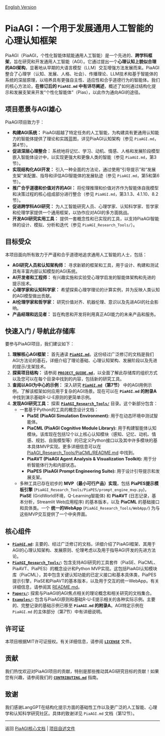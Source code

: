 [English Version](./README.md)
<!-- PiaAGI AGI 研究框架文档 -->
# PiaAGI：一个用于发展通用人工智能的心理认知框架

PiaAGI（PiaAGI，个性化智能体赋能通用人工智能）是一个先进的、**跨学科框架**，旨在研究和开发通用人工智能（AGI）。它通过提出一个**心理认知上貌似合理的AGI架构**，显著地从早期的大语言模型（LLM）交互增强方法发展而来。PiaAGI整合了心理学（认知、发展、人格、社会）、传播理论、LLM技术和基于智能体的系统的深层原理，以培养具有更强自主性、适应性和合乎道德行为的智能体。我们的核心方法论，**在修订后的 `PiaAGI.md` 中有详尽阐述**，概述了如何通过结构化提示和发展支架来开发“个性化智能体”（Pias），以此作为通向AGI的途径。

## 项目愿景与AGI雄心

PiaAGI项目致力于：

*   **构建AGI系统：** PiaAGI超越了特定任务的人工智能，为构建具有更通用认知能力的智能体提供了理论和实践蓝图，详见PiaAGI认知架构（参见 `PiaAGI.md`，第4节）。
*   **促进深层心理整合：** 系统地将记忆、学习、动机、情感、人格和发展阶段模型嵌入智能体设计中，以实现更强大和更像人类的智能（参见 `PiaAGI.md`，第3节）。
*   **实现结构化AGI开发：** 引入一种全面的方法论，通过使用“引导提示”和“发展支架”来配置、指导和评估AGI智能体的发展轨迹（参见 `PiaAGI.md`，第5和第6节）。
*   **推广合乎道德和价值对齐的AGI：** 将伦理推理和价值对齐作为智能体自我模型和决策过程的核心组成部分进行整合（参见 `PiaAGI.md`，第3.1.3、4.1.10、8.2节）。
*   **促进跨学科AGI研究：** 为人工智能研究人员、心理学家、认知科学家、哲学家和伦理学家提供一个通用框架，以协作应对AGI的多方面挑战。
*   **开发AGI研究实用工具：** 提供一套概念性和已实现的工具，以支持PiaAGI智能体的设计、模拟、分析和迭代（参见 `PiaAGI_Research_Tools/`）。

## 目标受众

本项目面向所有致力于严谨和合乎道德地追求通用人工智能的人士，包括：

*   **AGI研究人员和认知架构师：** 寻求新颖的框架和工具，用于设计、构建和测试具有丰富内部认知模型的AGI系统。
*   **AI开发者和工程师：** 有兴趣实施和实验受心理学启发的智能体架构和先进的提示技术。
*   **心理学家和认知科学家：** 希望探索心理学理论的计算实例，并为反映人类认知的AGI模型做出贡献。
*   **AI伦理学家和哲学家：** 研究价值对齐、机器伦理、意识以及先进AGI的社会影响。
*   **产品经理和远见者：** 旨在构思和开发将利用真正AGI能力的未来产品和服务。

## 快速入门 / 导航此存储库

要参与PiaAGI项目，我们建议如下：

1.  **理解核心AGI框架：** 首先通读 **[`PiaAGI.md`](PiaAGI.md)**。这份经过广泛修订的文档是我们AGI方法论的基石，详细介绍了理论基础、心理认知架构、发展阶段以及先进的提示/支架技术。
2.  **探索项目结构：** 请参阅 **[`PROJECT_GUIDE.md`](PROJECT_GUIDE.md)**，以全面了解此存储库的组织方式以及您可以在每个目录中找到的内容，包括新的研究工具。
3.  **查阅以AGI为中心的示例：** 深入研究 **[`PiaAGI.md`](PiaAGI.md)（第7节）** 中的AGI用例示例，了解该框架如何应用于复杂的AGI场景。现在可以在 **`PiaAGI.md` 的附录A** 中找到演示基础R-U-E原则的更简单示例。
4.  **发现AGI研究工具：** 探索 **[`PiaAGI_Research_Tools/`](PiaAGI_Research_Tools/)** 目录。这个新部分包含：
    *   一套基于Python的工具的概念设计文档：
        *   **PiaSE (PiaAGI Simulation Environment):** 用于在动态环境中测试智能体。
        *   **PiaCML (PiaAGI Cognitive Module Library):** 用于构建智能体认知模块。该库现在包括12个以上核心认知模块（感知、记忆、动机、情感、规划、自我模型等）的已定义Python接口以及其中许多模块的基本具体MVP实现。更多详细信息可以在 [PiaAGI_Research_Tools/PiaCML/README.md](PiaAGI_Research_Tools/PiaCML/README.md) 中找到。
        *   **PiaAVT (PiaAGI Agent Analysis & Visualization Toolkit):** 用于分析智能体行为和内部状态。
        *   **PiaPES (PiaAGI Prompt Engineering Suite):** 用于设计引导提示和发展支架。
    *   多种工具已存在初步的 **MVP（最小可行产品）实现**，包括 **PiaPES提示模板引擎** (`PiaAGI_Research_Tools/PiaPES/prompt_engine_mvp.py`)，**PiaSE** (GridWorld环境，Q-Learning智能体) 和 **PiaAVT** (日志记录，基本分析，Streamlit Web应用程序) 的基本版本，以及 **PiaCML** 的基础接口和具体类。一个 **统一的WebApp** (`PiaAGI_Research_Tools/WebApp/`) 为与这些MVP交互提供了一个中央界面。

## 核心组件

*   **[`PiaAGI.md`](PiaAGI.md):** 主要的、经过广泛修订的文档，详细介绍了PiaAGI框架、其用于AGI的心理认知架构、发展原则、伦理考虑以及用于指导AGI开发的先进方法论。
*   **[`PiaAGI_Research_Tools/`](PiaAGI_Research_Tools/):** 包含支持AGI研究的工具套件（PiaSE、PiaCML、PiaAVT、PiaPES）的概念设计和Python MVP实现。这包括PiaAGI认知模块库（PiaCML），其中包含关键认知功能的已定义接口和基本具体类，PiaPES提示引擎，PiaSE和PiaAVT的基本版本，以及用于交互的统一WebApp。有关详细信息，请参阅其 [README.md](PiaAGI_Research_Tools/README.md)。
*   **[`Papers/`](Papers/):** 探索与PiaAGI的AGI焦点相关的理论概念和相关研究的文档集合。
*   **[`Examples/`](Examples/):** 包含与PiaAGI原则和基础R-U-E提示相关的各种实际示例。主要的、完整记录的基础示例已移至 **`PiaAGI.md` 的附录A**。AGI特定示例在 `PiaAGI.md` 的主体部分（第7节）中有详细说明。

## 许可证

本项目根据MIT许可证授权。有关详细信息，请参阅 **[`LICENSE`](LICENSE)** 文件。

## 贡献

我们热忱欢迎对PiaAGI项目的贡献，特别是那些推动其AGI研究目标的贡献！如果您有兴趣，请参阅我们的 **[`CONTRIBUTING.md`](CONTRIBUTING.md)** 指南。

## 致谢

我们感谢LangGPT在结构化提示方面的基础性工作以及更广泛的人工智能、心理学和认知科学研究社区。具体的致谢详见 `PiaAGI.md` 文档（第12节）。

---
返回 [PiaAGI核心文档](PiaAGI.md) | [项目自述文件](README.md)
